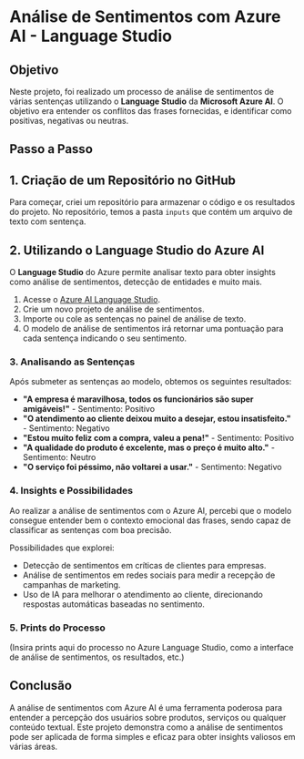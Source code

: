 # Análise de Sentimentos com Azure AI - Language Studio

## Objetivo
Neste projeto, foi realizado um processo de análise de sentimentos de várias sentenças utilizando o **Language Studio** da **Microsoft Azure AI**. O objetivo era entender os conflitos das frases fornecidas, e identificar como positivas, negativas ou neutras.

## Passo a Passo

## 1. Criação de um Repositório no GitHub
Para começar, criei um repositório para armazenar o código e os resultados do projeto. No repositório, temos a pasta `inputs` que contém um arquivo de texto com sentença.

## 2. Utilizando o Language Studio do Azure AI
O **Language Studio** do Azure permite analisar texto para obter insights como análise de sentimentos, detecção de entidades e muito mais.

1. Acesse o [Azure AI Language Studio](https://studio.azure.ai/).
2. Crie um novo projeto de análise de sentimentos.
3. Importe ou cole as sentenças no painel de análise de texto.
4. O modelo de análise de sentimentos irá retornar uma pontuação para cada sentença indicando o seu sentimento.

### 3. Analisando as Sentenças
Após submeter as sentenças ao modelo, obtemos os seguintes resultados:

- **"A empresa é maravilhosa, todos os funcionários são super amigáveis!"** - Sentimento: Positivo
- **"O atendimento ao cliente deixou muito a desejar, estou insatisfeito."** - Sentimento: Negativo
- **"Estou muito feliz com a compra, valeu a pena!"** - Sentimento: Positivo
- **"A qualidade do produto é excelente, mas o preço é muito alto."** - Sentimento: Neutro
- **"O serviço foi péssimo, não voltarei a usar."** - Sentimento: Negativo

### 4. Insights e Possibilidades
Ao realizar a análise de sentimentos com o Azure AI, percebi que o modelo consegue entender bem o contexto emocional das frases, sendo capaz de classificar as sentenças com boa precisão.

Possibilidades que explorei:
- Detecção de sentimentos em críticas de clientes para empresas.
- Análise de sentimentos em redes sociais para medir a recepção de campanhas de marketing.
- Uso de IA para melhorar o atendimento ao cliente, direcionando respostas automáticas baseadas no sentimento.

### 5. Prints do Processo
(Insira prints aqui do processo no Azure Language Studio, como a interface de análise de sentimentos, os resultados, etc.)

## Conclusão
A análise de sentimentos com Azure AI é uma ferramenta poderosa para entender a percepção dos usuários sobre produtos, serviços ou qualquer conteúdo textual. Este projeto demonstra como a análise de sentimentos pode ser aplicada de forma simples e eficaz para obter insights valiosos em várias áreas.
